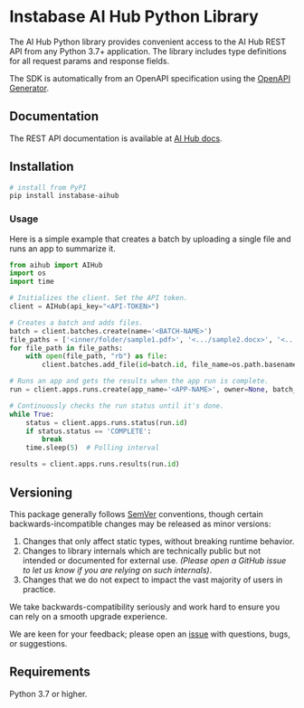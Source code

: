 # Instabase AI Hub Python Library

The AI Hub Python library provides convenient access to the AI Hub REST API from any Python 3.7+ application. The library includes type definitions for all request params and response fields.

The SDK is automatically from an OpenAPI specification using the [OpenAPI Generator](https://openapi-generator.tech).

## Documentation

The REST API documentation is available at [AI Hub docs](https://platform.instabase.com/docs/aihub/apis/index.html). 

## Installation

```sh
# install from PyPI
pip install instabase-aihub
```

### Usage

Here is a simple example that creates a batch by uploading a single file and runs an app to summarize it.

```py
from aihub import AIHub
import os
import time

# Initializes the client. Set the API token.
client = AIHub(api_key="<API-TOKEN>")

# Creates a batch and adds files.
batch = client.batches.create(name='<BATCH-NAME>')
file_paths = ['<inner/folder/sample1.pdf>', '<.../sample2.docx>', '<.../sample3.png>']
for file_path in file_paths:
    with open(file_path, "rb") as file:
        client.batches.add_file(id=batch.id, file_name=os.path.basename(file_path), file=file)

# Runs an app and gets the results when the app run is complete.
run = client.apps.runs.create(app_name='<APP-NAME>', owner=None, batch_id=batch.id)

# Continuously checks the run status until it's done.
while True:
    status = client.apps.runs.status(run.id)
    if status.status == 'COMPLETE':
        break
    time.sleep(5)  # Polling interval

results = client.apps.runs.results(run.id)
```

## Versioning

This package generally follows [SemVer](https://semver.org/spec/v2.0.0.html) conventions, though certain backwards-incompatible changes may be released as minor versions:

1. Changes that only affect static types, without breaking runtime behavior.
2. Changes to library internals which are technically public but not intended or documented for external use. _(Please open a GitHub issue to let us know if you are relying on such internals)_.
3. Changes that we do not expect to impact the vast majority of users in practice.

We take backwards-compatibility seriously and work hard to ensure you can rely on a smooth upgrade experience.

We are keen for your feedback; please open an [issue](https://www.github.com/instabase/aihub-sdk/issues) with questions, bugs, or suggestions.

## Requirements

Python 3.7 or higher.
